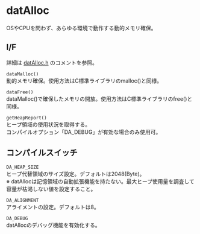 # datAlloc

OSやCPUを問わず、あらゆる環境で動作する動的メモリ確保。

## I/F

詳細は [datAlloc.h](src/datAlloc/datAlloc.h) のコメントを参照。

`dataMalloc()`  
動的メモリ確保。使用方法はC標準ライブラリのmalloc()と同様。  

`dataFree()`  
dataMalloc()で確保したメモリの開放。使用方法はC標準ライブラリのfree()と同様。

`getHeapReport()`  
ヒープ領域の使用状況を取得する。  
コンパイルオプション「DA_DEBUG」が有効な場合のみ使用可。  

## コンパイルスイッチ

`DA_HEAP_SIZE`  
ヒープ代替領域のサイズ設定。デフォルトは2048(Byte)。  
※ datAllocは記憶領域の自動拡張機能を持たない。最大ヒープ使用量を調査して容量が枯渇しない値を設定すること。

`DA_ALIGNMENT`  
アライメントの設定。デフォルトは8。

`DA_DEBUG`  
datAllocのデバッグ機能を有効化する。